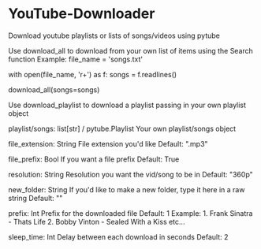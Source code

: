 # YouTube-Downloader
Download youtube playlists or lists of songs/videos using pytube


Use download_all to download from your own list of items using the Search function
  Example:
  file_name = 'songs.txt'

  with open(file_name, 'r+') as f:
     songs = f.readlines()

  download_all(songs=songs)
  
  
Use download_playlist to download a playlist passing in your own playlist object



playlist/songs: list[str] / pytube.Playlist
  Your own playlist/songs object


file_extension: String
  File extension you'd like
  Default: ".mp3"
  
file_prefix: Bool
  If you want a file prefix
  Default: True
  
resolution: String
  Resolution you want the vid/song to be in
  Default: "360p"
  
new_folder: String
  If you'd like to make a new folder, type it here in a raw string
  Default: ""

prefix: Int
  Prefix for the downloaded file
  Default: 1
    Example: 1. Frank Sinatra - Thats Life
             2. Bobby Vinton - Sealed With a Kiss
             etc...
  
sleep_time: Int
  Delay between each download in seconds
  Default: 2
